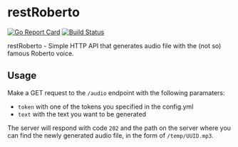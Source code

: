 # restRoberto
[![Go Report Card](https://goreportcard.com/badge/github.com/TheTipo01/restRoberto)](https://goreportcard.com/report/github.com/TheTipo01/restRoberto)
[![Build Status](https://travis-ci.com/TheTipo01/restRoberto.svg?branch=master)](https://travis-ci.com/TheTipo01/restRoberto)

restRoberto - Simple HTTP API that generates audio file with the (not so) famous Roberto voice.

## Usage
Make a GET request to the `/audio` endpoint with the following paramaters: 
- `token` with one of the tokens you specified in the config.yml
- `text` with the text you want to be generated

The server will respond with code `202` and the path on the server where you can find the newly generated audio file, in the form of `/temp/UUID.mp3`.
